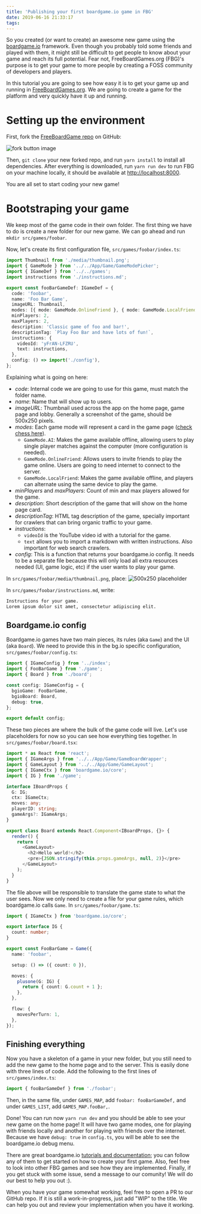 ```yaml
---
title: 'Publishing your first boardgame.io game in FBG'
date: 2019-06-16 21:33:17
tags:
---
```


So you created (or want to create) an awesome new game using the [boardgame.io](https://boardgame.io) framework. Even though you probably told some friends and played with them, it might still be difficult to get people to know about your game and reach its full potential. Fear not, FreeBoardGames.org (FBG)'s purpose is to get your game to more people by creating a FOSS community of developers and players.

In this tutorial you are going to see how easy it is to get your game up and running in [FreeBoardGames.org](https://www.freeboardgame.org). We are going to create a game for the platform and very quickly have it up and running.

# Setting up the environment

First, fork the [FreeBoardGame repo](https://github.com/freeboardgames/FreeBoardGames.org) on GitHub:

![fork button image](https://github-images.s3.amazonaws.com/help/bootcamp/Bootcamp-Fork.png)

Then, `git clone` your new forked repo, and run `yarn install` to install all dependencies. After everything is downloaded, run `yarn run dev` to run FBG on your machine locally, it should be available at [http://localhost:8000](http://localhost:8000/).

You are all set to start coding your new game!

# Bootstraping your game

We keep most of the game code in their own folder. The first thing we have to do is create a new folder for our new game. We can go ahead and run `mkdir src/games/foobar`.

Now, let's create its first configuration file, `src/games/foobar/index.ts`:

```typescript
import Thumbnail from './media/thumbnail.png';
import { GameMode } from '../../App/Game/GameModePicker';
import { IGameDef } from '../../games';
import instructions from './instructions.md';

export const fooBarGameDef: IGameDef = {
  code: 'foobar',
  name: 'Foo Bar Game',
  imageURL: Thumbnail,
  modes: [{ mode: GameMode.OnlineFriend }, { mode: GameMode.LocalFriend }],
  minPlayers: 2,
  maxPlayers: 2,
  description: 'Classic game of foo and bar!',
  descriptionTag: `Play Foo Bar and have lots of fun!`,
  instructions: {
    videoId: 'yFrAN-LFZRU',
    text: instructions,
  },
  config: () => import('./config'),
};
```

Explaining what is going on here:

- _code_: Internal code we are going to use for this game, must match the folder name.
- _name_: Name that will show up to users.
- _imageURL_: Thumbnail used across the app on the home page, game page and lobby. Generally a screenshot of the game, should be 500x250 pixels.
- _modes_: Each game mode will represent a card in the game page ([check chess here](https://www.freeboardgames.org/play/chess)).
  - `GameMode.AI`: Makes the game available offline, allowing users to play single player matches against the computer (more configuration is needed).
  - `GameMode.OnlineFriend`: Allows users to invite friends to play the game online. Users are going to need internet to connect to the server.
  - `GameMode.LocalFriend`: Makes the game available offline, and players can alternate using the same device to play the game.
- _minPlayers_ and _maxPlayers_: Count of min and max players allowed for the game.
- _description_: Short description of the game that will show on the home page card.
- _descriptionTag_: HTML tag description of the game, specially important for crawlers that can bring organic traffic to your game.
- _instructions_:
  - `videoId` is the YouTube video id with a tutorial for the game.
  - `text` allows you to import a markdown with written instructions. Also important for web search crawlers.
- _config_: This is a function that returns your boardgame.io config. It needs to be a separate file because this will only load all extra resources needed (UI, game logic, etc) if the user wants to play your game.

In `src/games/foobar/media/thumbnail.png`, place:
![500x250 placeholder](http://www.biotoday.bio/wp-content/uploads/sites/2/2016/01/500x250.png)

In `src/games/foobar/instructions.md`, write:

```markdown
Instructions for your game.
Lorem ipsum dolor sit amet, consectetur adipiscing elit.
```

## Boardgame.io config

Boardgame.io games have two main pieces, its rules (aka `Game`) and the UI (aka `Board`). We need to provide this in the bg.io specific configuration, `src/games/foobar/config.ts`:

```typescript
import { IGameConfig } from '../index';
import { FooBarGame } from './game';
import { Board } from './board';

const config: IGameConfig = {
  bgioGame: FooBarGame,
  bgioBoard: Board,
  debug: true,
};

export default config;
```

These two pieces are where the bulk of the game code will live. Let's use placeholders for now so you can see how everything ties together. In `src/games/foobar/board.tsx`:

```typescript
import * as React from 'react';
import { IGameArgs } from '../../App/Game/GameBoardWrapper';
import { GameLayout } from '../../App/Game/GameLayout';
import { IGameCtx } from 'boardgame.io/core';
import { IG } from './game';

interface IBoardProps {
  G: IG;
  ctx: IGameCtx;
  moves: any;
  playerID: string;
  gameArgs?: IGameArgs;
}

export class Board extends React.Component<IBoardProps, {}> {
  render() {
    return (
      <GameLayout>
        <h2>Hello world!</h2>
        <pre>{JSON.stringify(this.props.gameArgs, null, 2)}</pre>
      </GameLayout>
    );
  }
}
```

The file above will be responsible to translate the game state to what the user sees. Now we only need to create a file for your game rules, which boardgame.io calls `Game`. In `src/games/foobar/game.ts`:

```typescript
import { IGameCtx } from 'boardgame.io/core';

export interface IG {
  count: number;
}

export const FooBarGame = Game({
  name: 'foobar',

  setup: () => ({ count: 0 }),

  moves: {
    plusone(G: IG) {
      return { count: G.count + 1 };
    },
  },

  flow: {
    movesPerTurn: 1,
  },
});
```

## Finishing everything

Now you have a skeleton of a game in your new folder, but you still need to add the new game to the home page and to the server. This is easily done with three lines of code. Add the following to the first lines of `src/games/index.ts`:

```typescript
import { fooBarGameDef } from './foobar';
```

Then, in the same file, under `GAMES_MAP`, add `foobar: fooBarGameDef,` and under `GAMES_LIST`, add `GAMES_MAP.fooBar,`.

Done! You can run now `yarn run dev` and you should be able to see your new game on the home page! It will have two game modes, one for playing with friends locally and another for playing with friends over the internet. Because we have `debug: true` in `config.ts`, you will be able to see the boardgame.io debug menu.

There are great boardgame.io [tutorials and documentation](https://boardgame.io/#/tutorial); you can follow any of them to get started on how to create your first game. Also, feel free to look into other FBG games and see how they are implemented. Finally, if you get stuck with some issue, send a message to our comunity! We will do our best to help you out :).

When you have your game somewhat working, feel free to open a PR to our GitHub repo. If it is still a work-in-progress, just add "WIP" to the title. We can help you out and review your implementation when you have it working.
